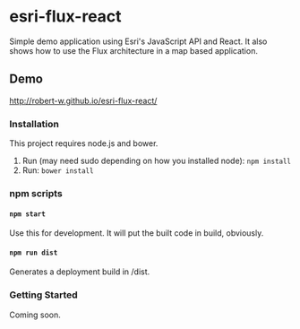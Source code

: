 # esri-flux-react
Simple demo application using Esri's JavaScript API and React. It also shows how to use the Flux architecture in a map based application.

## Demo
<a href='http://robert-w.github.io/esri-flux-react/'>http://robert-w.github.io/esri-flux-react/</a>

### Installation
<p>This project requires node.js and bower.</p>

<ol>
	<li>Run (may need sudo depending on how you installed node): <code>npm install</code></li>
	<li>Run: <code>bower install</code></li>
</ol>

### npm scripts

#### <code>npm start</code>
<p>Use this for development. It will put the built code in build, obviously.</p>

#### <code>npm run dist</code>
<p>Generates a deployment build in /dist.</p>

### Getting Started
<p>Coming soon.</p>
